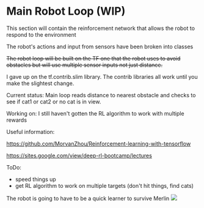# Main Robot Loop  (WIP)

This section will contain the reinforcement network that allows the robot to respond to the environment



The robot's actions and input from sensors have been broken into classes


<strike>The robot loop will be built on the TF one that the robot uses to avoid obstacles but will 
use multiple sensor inputs not just distance.</strike>

I gave up on the tf.contrib.slim library. The contrib libraries all work until you make the slightest change.


Current status:
Main loop reads distance to nearest obstacle and checks to see if cat1 or cat2 or no cat is in view.


Working on:
I still haven't gotten the RL algorithm to work with multiple rewards


Useful information:

https://github.com/MorvanZhou/Reinforcement-learning-with-tensorflow

https://sites.google.com/view/deep-rl-bootcamp/lectures


ToDo:

- speed things up 
- get RL algorithm to work on multiple targets (don't hit things, find cats)


The robot is going to have to be a quick learner to survive Merlin
<img src="https://github.com/timestocome/RaspberryPi-Robot/blob/master/RobotBrain/MerlinRobot.jpg"/>
